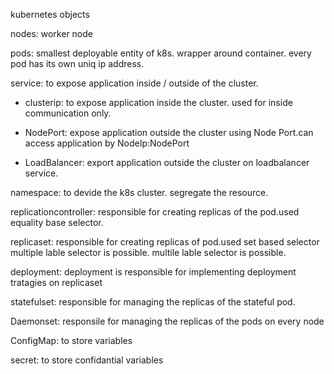 kubernetes objects 

nodes: worker node

pods: smallest deployable entity of k8s. wrapper around container. every pod has its own uniq ip address.

service: to expose application inside / outside of the cluster.
 - clusterip: to expose application inside the cluster. used for inside communication only.

 - NodePort: expose application outside the cluster using Node Port.can access application by NodeIp:NodePort

 - LoadBalancer: export application outside the cluster on loadbalancer service.

namespace: to devide the k8s cluster. segregate the resource.
 
replicationcontroller: responsible for creating replicas of the pod.used equality base selector. 

replicaset: responsible for creating replicas of pod.used set based selector multiple lable selector 
is possible. multile lable selector is possible.

deployment: deployment is responsible for implementing deployment tratagies on replicaset

statefulset: responsible for managing the replicas of the stateful pod.

Daemonset: responsile for managing the replicas of the pods on every node 

ConfigMap: to store variables 

secret: to store confidantial variables 


